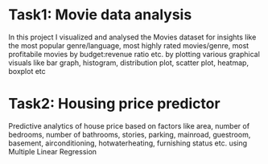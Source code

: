 # Task1: Movie data analysis
In this project I visualized and analysed the Movies dataset for insights like the most popular genre/language, most highly rated movies/genre, most profitabile movies by budget:revenue ratio etc. by plotting various graphical visuals like bar graph, histogram, distribution plot, scatter plot, heatmap, boxplot etc



# Task2: Housing price predictor
Predictive analytics of house price based on factors like area, number of bedrooms, number of bathrooms, stories, parking, mainroad, guestroom, basement, airconditioning, hotwaterheating, furnishing status etc. using Multiple Linear Regression
